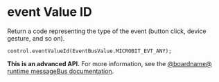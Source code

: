 # event Value ID

Return a code representing the type of the event (button click, device gesture, and so on). 

```sig
control.eventValueId(EventBusValue.MICROBIT_EVT_ANY);
```


**This is an advanced API.**  For more information, see the
[@boardname@ runtime messageBus documentation](https://lancaster-university.github.io/microbit-docs/ubit/messageBus/).

